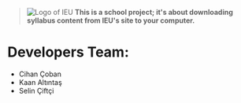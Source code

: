 > ![Logo of IEU](http://www.ieu.edu.tr/images/logoyeni_tr.png)
> **This is a school project; it's about downloading syllabus content from IEU's site to your computer.**
# Developers Team: 
- Cihan Çoban
- Kaan Altıntaş
- Selin Çiftçi
